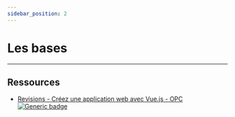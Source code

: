 ```yaml
---
sidebar_position: 2
---
```


# Les bases
---------------

##  Ressources

* [Revisions - Créez une application web avec Vue.js - OPC ](https://openclassrooms.com/fr/courses/6390311-creez-une-application-web-avec-vue-js) [![Generic badge](https://img.shields.io/badge/Status-WIP-orange.svg)](https://shields.io/)
